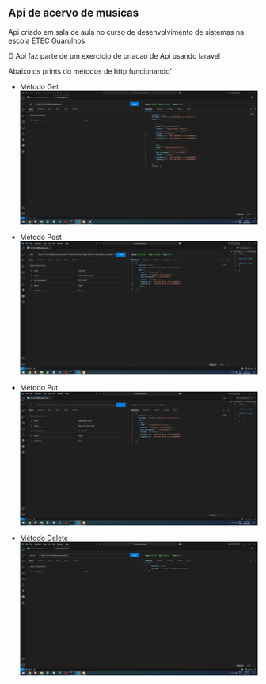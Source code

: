 ## Api de acervo de musicas

Api criado em sala de aula no curso de desenvolvimento de sistemas na escola ETEC Guarulhos

O Api faz parte de um exercicio de criacao de Api usando laravel


Abaixo os prints do métodos de http funcionando'

- Método Get
![Print do método Get](assets/metodo_get.png)

- Método Post
![Print do método Post](assets/metodo_post.png)

- Método Put
![Print do método Put](assets/metodo_put.png)

- Método Delete
![Print do método Delete](assets/metodo_delete.png)